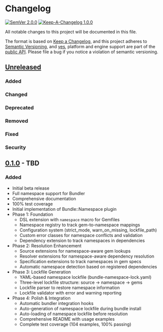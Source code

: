 # Changelog

[![SemVer 2.0.0][📌semver-img]][📌semver] [![Keep-A-Changelog 1.0.0][📗keep-changelog-img]][📗keep-changelog]

All notable changes to this project will be documented in this file.

The format is based on [Keep a Changelog][📗keep-changelog],
and this project adheres to [Semantic Versioning](https://semver.org/spec/v2.0.0.html),
and [yes][📌major-versions-not-sacred], platform and engine support are part of the [public API][📌semver-breaking].
Please file a bug if you notice a violation of semantic versioning.

[📌semver]: https://semver.org/spec/v2.0.0.html
[📌semver-img]: https://img.shields.io/badge/semver-2.0.0-FFDD67.svg?style=flat
[📌semver-breaking]: https://github.com/semver/semver/issues/716#issuecomment-869336139
[📌major-versions-not-sacred]: https://tom.preston-werner.com/2022/05/23/major-version-numbers-are-not-sacred.html
[📗keep-changelog]: https://keepachangelog.com/en/1.0.0/
[📗keep-changelog-img]: https://img.shields.io/badge/keep--a--changelog-1.0.0-FFDD67.svg?style=flat

## [Unreleased]

### Added

### Changed

### Deprecated

### Removed

### Fixed

### Security

## [0.1.0] - TBD

### Added

- Initial beta release
- Full namespace support for Bundler
- Comprehensive documentation
- 100% test coverage
- Initial implementation of Bundle::Namespace plugin
- Phase 1: Foundation
  - DSL extension with `namespace` macro for Gemfiles
  - Namespace registry to track gem-to-namespace mappings
  - Configuration system (strict_mode, warn_on_missing, lockfile_path)
  - Custom error classes for namespace conflicts and validation
  - Dependency extension to track namespaces in dependencies
- Phase 2: Resolution Enhancement
  - Source extensions for namespace-aware gem lookups
  - Resolver extensions for namespace-aware dependency resolution
  - Specification extensions to track namespaces in gem specs
  - Automatic namespace detection based on registered dependencies
- Phase 3: Lockfile Generation
  - YAML-based namespace lockfile (bundle-namespace-lock.yaml)
  - Three-level lockfile structure: source → namespace → gems
  - Lockfile parser to restore namespace information
  - Lockfile validator with error and warning reporting
- Phase 4: Polish & Integration
  - Automatic bundler integration hooks
  - Auto-generation of namespace lockfile during bundle install
  - Auto-loading of namespace lockfile before resolution
  - Comprehensive README with usage examples
  - Complete test coverage (104 examples, 100% passing)

[Unreleased]: https://github.com/galtzo-floss/bundle-namespace/compare/v0.1.0...HEAD
[0.1.0]: https://github.com/galtzo-floss/bundle-namespace/releases/tag/v0.1.0
